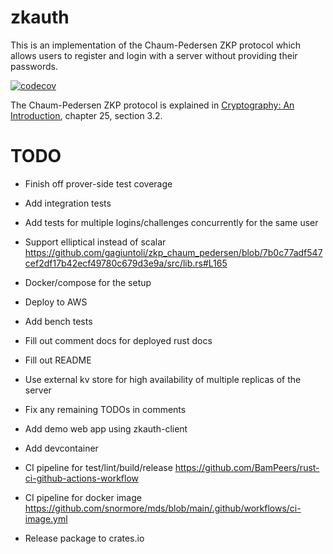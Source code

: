 # zkauth

This is an implementation of the Chaum-Pedersen ZKP protocol which allows users to register and login with a server without providing their passwords.

[![codecov](https://codecov.io/gh/snormore/zkauth/graph/badge.svg?token=JN2KIKA175)](https://codecov.io/gh/snormore/zkauth)

The Chaum-Pedersen ZKP protocol is explained in [Cryptography: An Introduction](https://www.cs.umd.edu/~waa/414-F11/IntroToCrypto.pdf), chapter 25, section 3.2.

# TODO

- Finish off prover-side test coverage
- Add integration tests
- Add tests for multiple logins/challenges concurrently for the same user
- Support elliptical instead of scalar https://github.com/gagiuntoli/zkp_chaum_pedersen/blob/7b0c77adf547cef2df17b42ecf49780c679d3e9a/src/lib.rs#L165
- Docker/compose for the setup
- Deploy to AWS
- Add bench tests

- Fill out comment docs for deployed rust docs
- Fill out README
- Use external kv store for high availability of multiple replicas of the server
- Fix any remaining TODOs in comments
- Add demo web app using zkauth-client
- Add devcontainer
- CI pipeline for test/lint/build/release https://github.com/BamPeers/rust-ci-github-actions-workflow
- CI pipeline for docker image https://github.com/snormore/mds/blob/main/.github/workflows/ci-image.yml
- Release package to crates.io

